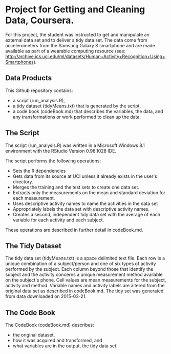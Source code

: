 # Project for Getting and Cleaning Data, Coursera.

For this project, the student was instructed to get and manipulate an external data set and to deliver a tidy data set. The data come from accelerometers from the Samsung Galaxy S smartphone and are made available as part of a wearable computing resource (see: http://archive.ics.uci.edu/ml/datasets/Human+Activity+Recognition+Using+Smartphones).
 
## Data Products

This Github repository contains:
- a script (run_analysis.R),
- a tidy dataset (tidyMeans.txt) that is generated by the script,
- a code book (codeBook.md) that describes the variables, the data, and any transformations or work performed to clean up the data. 

## The Script

The script (run_analysis.R) was written in a Microsoft Windows 8.1 environment with the RStudio Version 0.98.1028 IDE.

The script performs the following operations:
- Sets the R dependencies
- Gets data from its source at UCI unless it already exists in the user's directory. 
- Merges the training and the test sets to create one data set.
- Extracts only the measurements on the mean and standard deviation for each measurement.
- Uses descriptive activity names to name the activities in the data set
- Appropriately labels the data set with descriptive activity names.
- Creates a second, independent tidy data set with the average of each variable for each activity and each subject.

These operations are described in further detail in codeBook.md.

## The Tidy Dataset

The tidy data set (tidyMeans.txt) is a space delimited text file. Each row is a unique combination of a subject/person and one of six types of activity performed by the subject. Each column beyond those that identify the subject and the activity concerns a unique measurement method available on the subject's phone. Cell values are mean measurements for the subject, activity and method. 
Variable names and activity labels are altered from the original data set as described in codeBook.md. The tidy set was generated from data downloaded on 2015-03-21.

## The Code Book

The CodeBook (codeBook.md) describes:
- the original dataset,
- how it was acquired and transformed, and 
- what variables are in the output, the tidy data set.